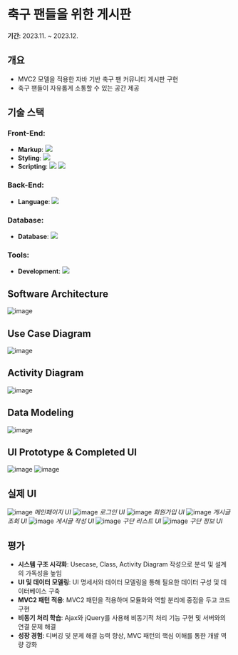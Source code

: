 # 축구 팬들을 위한 게시판
**기간**: 2023.11. ~ 2023.12.


## 개요
- MVC2 모델을 적용한 자바 기반 축구 팬 커뮤니티 게시판 구현
- 축구 팬들이 자유롭게 소통할 수 있는 공간 제공


## 기술 스택

### Front-End:
- **Markup**: <img src="https://img.shields.io/badge/html5-E34F26?style=for-the-badge&logo=html5&logoColor=white">
- **Styling**: <img src="https://img.shields.io/badge/css-1572B6?style=for-the-badge&logo=css3&logoColor=white">
- **Scripting**: <img src="https://img.shields.io/badge/javascript-F7DF1E?style=for-the-badge&logo=javascript&logoColor=black"> <img src="https://img.shields.io/badge/jquery-0769AD?style=for-the-badge&logo=jquery&logoColor=white">

### Back-End:
- **Language**: <img src="https://img.shields.io/badge/java-007396?style=for-the-badge&logo=java&logoColor=white">

### Database:
- **Database**: <img src="https://img.shields.io/badge/oracle-F80000?style=for-the-badge&logo=oracle&logoColor=white">

### Tools:
- **Development**: <img src="https://img.shields.io/badge/eclipse-2C2255?style=for-the-badge&logo=eclipse&logoColor=white">


## Software Architecture
![image](https://github.com/user-attachments/assets/89117bca-e7a5-49a5-83c2-e64c4b61abca)


## Use Case Diagram
![image](https://github.com/user-attachments/assets/d516f031-c09f-48e6-8e33-41ff6285f50e)


## Activity Diagram
![image](https://github.com/user-attachments/assets/bfaf3ec7-48ab-496e-b64f-60e0966ef530)


## Data Modeling
![image](https://github.com/user-attachments/assets/97169c79-ae7f-4e59-8fa7-6c0449e564fd)


## UI Prototype & Completed UI
![image](https://github.com/user-attachments/assets/cdcf7540-10b3-44d3-b1f3-04eefb61889d)
![image](https://github.com/user-attachments/assets/73106d5c-113e-49e4-8824-f5084dbf4cfb)


## 실제 UI
![image](https://github.com/user-attachments/assets/ee8170da-0229-4691-9d6e-bfb2c7573a60)
*메인페이지 UI*
![image](https://github.com/user-attachments/assets/219073da-2134-4923-b144-361991446d15)
*로그인 UI*
![image](https://github.com/user-attachments/assets/440162ad-4a8e-4b1b-9619-fb5bd5a69235)
*회원가입 UI*
![image](https://github.com/user-attachments/assets/274bbb5c-35ff-43bb-9ba7-1e2ca3ebf722)
*게시글 조회 UI*
![image](https://github.com/user-attachments/assets/f4ead382-da2a-45d4-845b-589708ccf889)
*게시글 작성 UI*
![image](https://github.com/user-attachments/assets/8d741dce-98ad-4adc-b470-091dbd2d16b8)
*구단 리스트 UI*
![image](https://github.com/user-attachments/assets/d8a74780-8467-4abb-ae4e-110e47c90e5b)
*구단 정보 UI*


## 평가
- **시스템 구조 시각화**: Usecase, Class, Activity Diagram 작성으로 분석 및 설계의 가독성을 높임
- **UI 및 데이터 모델링**: UI 명세서와 데이터 모델링을 통해 필요한 데이터 구성 및 데이터베이스 구축
- **MVC2 패턴 적용**: MVC2 패턴을 적용하며 모듈화와 역할 분리에 중점을 두고 코드 구현
- **비동기 처리 학습**: Ajax와 jQuery를 사용해 비동기적 처리 기능 구현 및 서버와의 연결 문제 해결
- **성장 경험**: 디버깅 및 문제 해결 능력 향상, MVC 패턴의 핵심 이해를 통한 개발 역량 강화
